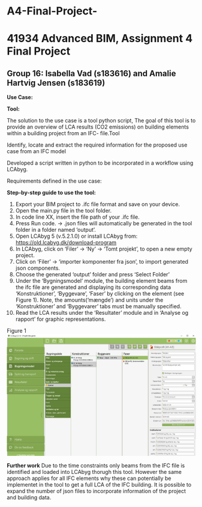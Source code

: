 # A4-Final-Project-
# 41934 Advanced BIM, Assignment 4 Final Project
## Group 16: Isabella Vad (s183616) and Amalie Hartvig Jensen (s183619)

**Use Case:**

**Tool:** 

The solution to the use case is a tool python script, 
The goal of this tool is to provide an overview of LCA results (CO2 emissions) on building elements within a building project from an IFC- file.Tool


Identify, locate and extract the required information for the proposed use case from an IFC model

Developed a script written in python to be incorporated in a workflow using LCAbyg. 

Requirements defined in the use case: 


**Step-by-step guide to use the tool:**

1. Export your BIM project to .ifc file format and save on your device. 
2. Open the main.py file in the tool folder.
3. In code line XX, insert the file path of your .ifc file. 
4. Press Run code. -> .json files will automatically be generated in the tool folder in a folder named ‘output’. 
5. Open LCAbyg 5 (v.5.2.1.0) or install LCAbyg from: https://old.lcabyg.dk/download-program
6. In LCAbyg, click on ‘Filer’ -> ‘Ny’ ->  ‘Tomt projekt’, to open a new empty project.  
7. Click on ‘Filer’ -> ‘importer komponenter fra json’, to import generated json components. 
8. Choose the generated ‘output’ folder and press ‘Select Folder’ 
9. Under the ‘Bygningsmodel’ module, the building element beams from the ifc file are generated and displaying its corresponding data ‘Konstruktioner’, ‘Byggevare’, ‘Faser’ by clicking on the element (see Figure 1). Note, the amounts(‘mængde’) and units under the ‘Konstruktioner’ and ‘Byggevarer’ tabs must be manually specified. 
10. Read the LCA results under the ‘Resultater’ module and in ‘Analyse og rapport’ for graphic representations. 

Figure 1
<img src="img/output_read_LCAbyg.JPG">

**Further work**
Due to the time constraints only beams from the IFC file is identified and loaded into LCAbyg thorugh this tool. 
However the same approach applies for all IFC elements why these can potentially be implementet in the tool to get a full LCA of the IFC building. 
It is possible to expand the number of json files to incorporate information of the project and building data.  
